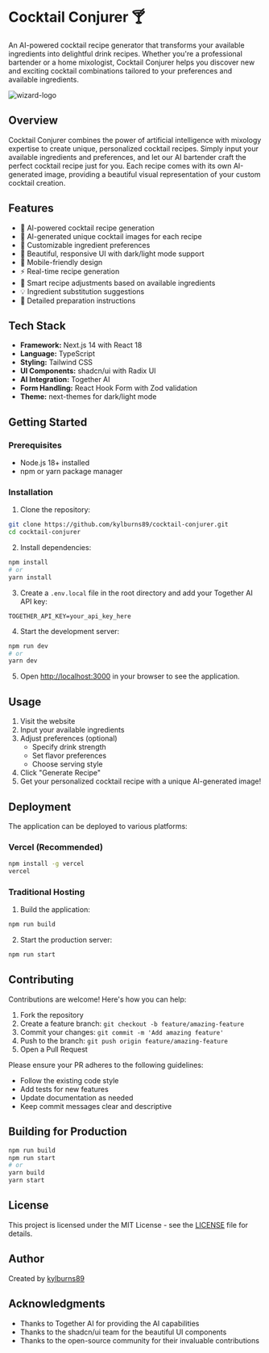 # Cocktail Conjurer 🍸

An AI-powered cocktail recipe generator that transforms your available ingredients into delightful drink recipes. Whether you're a professional bartender or a home mixologist, Cocktail Conjurer helps you discover new and exciting cocktail combinations tailored to your preferences and available ingredients.

![wizard-logo](https://github.com/user-attachments/assets/9a4b319f-3e0c-40da-9f55-fdf76127959f)

## Overview

Cocktail Conjurer combines the power of artificial intelligence with mixology expertise to create unique, personalized cocktail recipes. Simply input your available ingredients and preferences, and let our AI bartender craft the perfect cocktail recipe just for you. Each recipe comes with its own AI-generated image, providing a beautiful visual representation of your custom cocktail creation.

## Features

- 🤖 AI-powered cocktail recipe generation
- 🎨 AI-generated unique cocktail images for each recipe
- 🧪 Customizable ingredient preferences
- 🎨 Beautiful, responsive UI with dark/light mode support
- 📱 Mobile-friendly design
- ⚡ Real-time recipe generation
- 🔄 Smart recipe adjustments based on available ingredients
- 💡 Ingredient substitution suggestions
- 📝 Detailed preparation instructions

## Tech Stack

- **Framework:** Next.js 14 with React 18
- **Language:** TypeScript
- **Styling:** Tailwind CSS
- **UI Components:** shadcn/ui with Radix UI
- **AI Integration:** Together AI
- **Form Handling:** React Hook Form with Zod validation
- **Theme:** next-themes for dark/light mode

## Getting Started

### Prerequisites

- Node.js 18+ installed
- npm or yarn package manager

### Installation

1. Clone the repository:
```bash
git clone https://github.com/kylburns89/cocktail-conjurer.git
cd cocktail-conjurer
```

2. Install dependencies:
```bash
npm install
# or
yarn install
```

3. Create a `.env.local` file in the root directory and add your Together AI API key:
```env
TOGETHER_API_KEY=your_api_key_here
```

4. Start the development server:
```bash
npm run dev
# or
yarn dev
```

5. Open [http://localhost:3000](http://localhost:3000) in your browser to see the application.

## Usage

1. Visit the website
2. Input your available ingredients
3. Adjust preferences (optional)
   - Specify drink strength
   - Set flavor preferences
   - Choose serving style
4. Click "Generate Recipe"
5. Get your personalized cocktail recipe with a unique AI-generated image!

## Deployment

The application can be deployed to various platforms:

### Vercel (Recommended)
```bash
npm install -g vercel
vercel
```

### Traditional Hosting
1. Build the application:
```bash
npm run build
```

2. Start the production server:
```bash
npm run start
```

## Contributing

Contributions are welcome! Here's how you can help:

1. Fork the repository
2. Create a feature branch: `git checkout -b feature/amazing-feature`
3. Commit your changes: `git commit -m 'Add amazing feature'`
4. Push to the branch: `git push origin feature/amazing-feature`
5. Open a Pull Request

Please ensure your PR adheres to the following guidelines:
- Follow the existing code style
- Add tests for new features
- Update documentation as needed
- Keep commit messages clear and descriptive

## Building for Production

```bash
npm run build
npm run start
# or
yarn build
yarn start
```

## License

This project is licensed under the MIT License - see the [LICENSE](LICENSE) file for details.

## Author

Created by [kylburns89](https://github.com/kylburns89)

## Acknowledgments

- Thanks to Together AI for providing the AI capabilities
- Thanks to the shadcn/ui team for the beautiful UI components
- Thanks to the open-source community for their invaluable contributions
